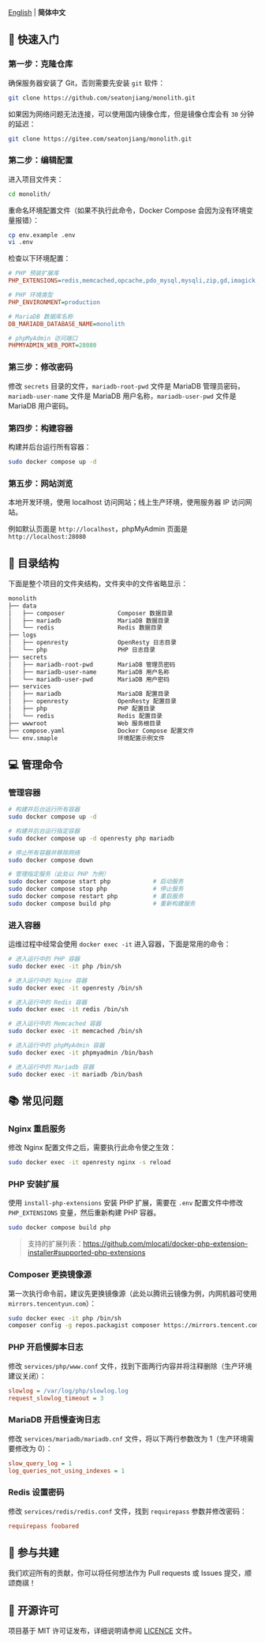 [English](README.md) | **简体中文**

## 🚀 快速入门

### 第一步：克隆仓库

确保服务器安装了 Git，否则需要先安装 `git` 软件：

```bash
git clone https://github.com/seatonjiang/monolith.git
```

如果因为网络问题无法连接，可以使用国内镜像仓库，但是镜像仓库会有 `30` 分钟的延迟：

```bash
git clone https://gitee.com/seatonjiang/monolith.git
```

### 第二步：编辑配置

进入项目文件夹：

```bash
cd monolith/
```

重命名环境配置文件（如果不执行此命令，Docker Compose 会因为没有环境变量报错）：

```bash
cp env.example .env
vi .env
```

检查以下环境配置：

```ini
# PHP 预装扩展库
PHP_EXTENSIONS=redis,memcached,opcache,pdo_mysql,mysqli,zip,gd,imagick,bz2,exif,bcmath,intl,mcrypt,ioncube_loader

# PHP 环境类型
PHP_ENVIRONMENT=production

# MariaDB 数据库名称
DB_MARIADB_DATABASE_NAME=monolith

# phpMyAdmin 访问端口
PHPMYADMIN_WEB_PORT=28080
```

### 第三步：修改密码

修改 `secrets` 目录的文件，`mariadb-root-pwd` 文件是 MariaDB 管理员密码，`mariadb-user-name` 文件是 MariaDB 用户名称，`mariadb-user-pwd` 文件是 MariaDB 用户密码。

### 第四步：构建容器

构建并后台运行所有容器：

```bash
sudo docker compose up -d
```

### 第五步：网站浏览

本地开发环境，使用 localhost 访问网站；线上生产环境，使用服务器 IP 访问网站。

例如默认页面是 `http://localhost`，phpMyAdmin 页面是 `http://localhost:28080`

## 📂 目录结构

下面是整个项目的文件夹结构，文件夹中的文件省略显示：

```bash
monolith
├── data
│   ├── composer               Composer 数据目录
│   ├── mariadb                MariaDB 数据目录
│   └── redis                  Redis 数据目录
├── logs
│   ├── openresty              OpenResty 日志目录
│   └── php                    PHP 日志目录
├── secrets
│   ├── mariadb-root-pwd       MariaDB 管理员密码
│   ├── mariadb-user-name      MariaDB 用户名称
│   └── mariadb-user-pwd       MariaDB 用户密码
├── services
│   ├── mariadb                MariaDB 配置目录
│   ├── openresty              OpenResty 配置目录
│   ├── php                    PHP 配置目录
│   └── redis                  Redis 配置目录
├── wwwroot                    Web 服务根目录
├── compose.yaml               Docker Compose 配置文件
└── env.smaple                 环境配置示例文件
```

## 💻 管理命令

### 管理容器

```bash
# 构建并后台运行所有容器
sudo docker compose up -d

# 构建并后台运行指定容器
sudo docker compose up -d openresty php mariadb

# 停止所有容器并移除网络
sudo docker compose down

# 管理指定服务（此处以 PHP 为例）
sudo docker compose start php            # 启动服务
sudo docker compose stop php             # 停止服务
sudo docker compose restart php          # 重启服务
sudo docker compose build php            # 重新构建服务
```

### 进入容器

运维过程中经常会使用 `docker exec -it` 进入容器，下面是常用的命令：

```bash
# 进入运行中的 PHP 容器
sudo docker exec -it php /bin/sh

# 进入运行中的 Nginx 容器
sudo docker exec -it openresty /bin/sh

# 进入运行中的 Redis 容器
sudo docker exec -it redis /bin/sh

# 进入运行中的 Memcached 容器
sudo docker exec -it memcached /bin/sh

# 进入运行中的 phpMyAdmin 容器
sudo docker exec -it phpmyadmin /bin/bash

# 进入运行中的 Mariadb 容器
sudo docker exec -it mariadb /bin/bash
```

## 📚 常见问题

### Nginx 重启服务

修改 Nginx 配置文件之后，需要执行此命令使之生效：

```bash
sudo docker exec -it openresty nginx -s reload
```

### PHP 安装扩展

使用 `install-php-extensions` 安装 PHP 扩展，需要在 `.env` 配置文件中修改 `PHP_EXTENSIONS` 变量，然后重新构建 PHP 容器。

```bash
sudo docker compose build php
```

> 支持的扩展列表：https://github.com/mlocati/docker-php-extension-installer#supported-php-extensions

### Composer 更换镜像源

第一次执行命令前，建议先更换镜像源（此处以腾讯云镜像为例，内网机器可使用 `mirrors.tencentyun.com`）：

```bash
sudo docker exec -it php /bin/sh
composer config -g repos.packagist composer https://mirrors.tencent.com/composer/
```

### PHP 开启慢脚本日志

修改 `services/php/www.conf` 文件，找到下面两行内容并将注释删除（生产环境建议关闭）：

```ini
slowlog = /var/log/php/slowlog.log
request_slowlog_timeout = 3
```

### MariaDB 开启慢查询日志

修改 `services/mariadb/mariadb.cnf` 文件，将以下两行参数改为 1（生产环境需要修改为 0）：

```ini
slow_query_log = 1
log_queries_not_using_indexes = 1
```

### Redis 设置密码

修改 `services/redis/redis.conf` 文件，找到 `requirepass` 参数并修改密码：

```ini
requirepass foobared
```

## 🤝 参与共建

我们欢迎所有的贡献，你可以将任何想法作为 Pull requests 或 Issues 提交，顺颂商祺！

## 📃 开源许可

项目基于 MIT 许可证发布，详细说明请参阅 [LICENCE](https://github.com/seatonjiang/monolith/blob/main/LICENSE) 文件。
